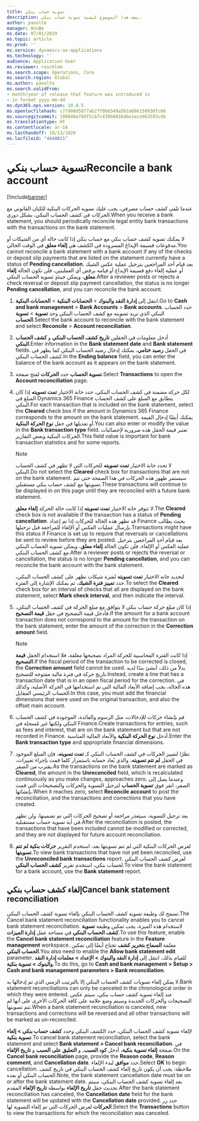 ```yaml
---
title: تسوية حساب بنكي
description: يصف هذا الموضوع كيفية تسوية حساب بنكي.
author: panolte
manager: AnnBe
ms.date: 07/01/2019
ms.topic: article
ms.prod: ''
ms.service: dynamics-ax-applications
ms.technology: ''
audience: Application User
ms.reviewer: roschlom
ms.search.scope: Operations, Core
ms.search.region: Global
ms.author: panolte
ms.search.validFrom:
- month/year of release that feature was introduced in
- in format yyyy-mm-dd
ms.dyn365.ops.version: 10.0.5
ms.openlocfilehash: c77d08d5877ab27f9b6549a5b2a666150938fc08
ms.sourcegitcommit: 199848e78df5cb7c439b001bdbe1ece963593cdb
ms.translationtype: HT
ms.contentlocale: ar-SA
ms.lasthandoff: 10/13/2020
ms.locfileid: "4440021"
---
```

# <a name="reconcile-a-bank-account"></a><span data-ttu-id="45ba3-103">تسوية حساب بنكي</span><span class="sxs-lookup"><span data-stu-id="45ba3-103">Reconcile a bank account</span></span>

[!include[banner](../includes/banner.md)]

<span data-ttu-id="45ba3-104">عندما تلقى كشف حساب مصرفي، يجب عليك تسوية الحركات البنكية للكيان القانوني مع الحركات في كشف الحساب البنكي، بشكل دوري.</span><span class="sxs-lookup"><span data-stu-id="45ba3-104">When you receive a bank statement, you should periodically reconcile legal entity bank transactions with the transactions on the bank statement.</span></span>

<span data-ttu-id="45ba3-105">لا يمكنك تسوية كشف حساب بنكي مع حساب بنكي إذا كانت حالة أي من الشيكات أو مدفوعات قسيمة الإيداع المسرودة في الكشف هي **إلغاء معلق‬** في الوقت الحالي.</span><span class="sxs-lookup"><span data-stu-id="45ba3-105">You cannot reconcile a bank statement with a bank account if any of the checks or deposit slip payments that are listed on the statement currently have a status of **Pending cancellation**.</span></span> <span data-ttu-id="45ba3-106">بعد قيام أحد المراجعين بترحيل عملية عكس الشيك أو عملية إلغاء دفع قسيمة الإيداع أو قيامه برفض أي العمليتين، فلن تكون الحالة **إلغاء معلق‬**، ويمكن حينئذٍ تسوية الحساب البنكي.</span><span class="sxs-lookup"><span data-stu-id="45ba3-106">After a reviewer posts or rejects a check reversal or deposit slip payment cancellation, the status is no longer **Pending cancellation**, and you can reconcile the bank account.</span></span>

1.  <span data-ttu-id="45ba3-107">انتقل إلى **إدارة النقد والبنوك** \> **الحسابات البنكية** \> **الحسابات البنكية**.</span><span class="sxs-lookup"><span data-stu-id="45ba3-107">Go to **Cash and bank management** \> **Bank Accounts** \> **Bank accounts**.</span></span> <span data-ttu-id="45ba3-108">حدد الحساب البنكي الذي تريد تسويته مع كشف الحساب البنكي وحد **تسوية** > **تسوية الحساب**.</span><span class="sxs-lookup"><span data-stu-id="45ba3-108">Select the bank account to reconcile with the bank statement and select **Reconcile** > **Account reconciliation**.</span></span>

2.  <span data-ttu-id="45ba3-109">أدخل معلومات في الحقلين **تاريخ كشف الحساب البنكي** و **كشف الحساب البنكي**.</span><span class="sxs-lookup"><span data-stu-id="45ba3-109">Enter information in the **Bank statement date** and **Bank statement** fields.</span></span> <span data-ttu-id="45ba3-110">في الحقل **رصيد ختامي‬**، يمكنك إدخال رصيد الحساب البنكي كما يظهر في كشف الحساب البنكي.</span><span class="sxs-lookup"><span data-stu-id="45ba3-110">In the **Ending balance** field, you can enter the balance of the bank account as it appears on the bank statement.</span></span>

3.  <span data-ttu-id="45ba3-111">حدد **الحركات** لفتح صفحة‏‎ **تسوية الحساب**.</span><span class="sxs-lookup"><span data-stu-id="45ba3-111">Select **Transactions** to open the **Account reconciliation** page.</span></span>

4.  <span data-ttu-id="45ba3-112">لكل حركة مضمنة في كشف الحساب البنكي، حدد خانة الاختيار **تمت تسويته‬** إذا كان المبلغ في Dynamics 365 Finance يتطابق مع المبلغ على كشف الحساب البنكي.</span><span class="sxs-lookup"><span data-stu-id="45ba3-112">For each transaction that is included on the bank statement, select the **Cleared** check box if the amount in Dynamics 365 Finance corresponds to the amount on the bank statement.</span></span> <span data-ttu-id="45ba3-113">يمكنك أيضًا إدخال القيمة أو تعديلها في حقل **‏‫نوع الحركة البنكية‬**.</span><span class="sxs-lookup"><span data-stu-id="45ba3-113">You can also enter or modify the value in the **Bank transaction type** field.</span></span> <span data-ttu-id="45ba3-114">تعتبر قيمة الحقل هذه ضرورية لإحصائيات الحركات البنكية وبعض التقارير.</span><span class="sxs-lookup"><span data-stu-id="45ba3-114">This field value is important for bank transaction statistics and for some reports.</span></span>
    

    > [!NOTE]
    > <P><span data-ttu-id="45ba3-115">لا تحدد خانة الاختيار <STRONG>تمت تسويته‬</STRONG> للحركات التي لا تظهر في كشف الحساب البنكي.</span><span class="sxs-lookup"><span data-stu-id="45ba3-115">Do not select the <STRONG>Cleared</STRONG> check box for transactions that are not on the bank statement.</span></span> <span data-ttu-id="45ba3-116">سيستمر ظهور هذه الحركات في هذا الصفحة حتى تتم تسويتها مع كشف حساب بنكي مستقبلي.</span><span class="sxs-lookup"><span data-stu-id="45ba3-116">These transactions will continue to be displayed in on this page until they are reconciled with a future bank statement.</span></span></P>
    > <P><span data-ttu-id="45ba3-117">لا تتوفر خانة الاختيار <STRONG>تمت تسويته‬</STRONG> إذا كانت حالة الحركة <STRONG>إلغاء معلق‬</STRONG>.</span><span class="sxs-lookup"><span data-stu-id="45ba3-117">The <STRONG>Cleared</STRONG> check box is not available if the transaction has a status of <STRONG>Pending cancellation</STRONG>.</span></span> <span data-ttu-id="45ba3-118">قد تظهر هذه الحالة للحركات إذا تم إعداد Finance بحيث يطالب بإرسال عمليات العكس أو الإلغاء للمراجعة قبل ترحيلها.</span><span class="sxs-lookup"><span data-stu-id="45ba3-118">Transactions might have this status if Finance is set up to require that reversals or cancellations be sent to review before they are posted.</span></span> <span data-ttu-id="45ba3-119">بعد قيام أحد المراجعين بترحيل عملية العكس أو الإلغاء، فلن تكون الحالة <STRONG>إلغاء معلق‬</STRONG>، ويمكن تسوية الحساب البنكي مع كشف الحساب البنكي.</span><span class="sxs-lookup"><span data-stu-id="45ba3-119">After a reviewer posts or rejects the reversal or cancellation, the status is no longer <STRONG>Pending cancellation</STRONG>, and you can reconcile the bank account with the bank statement.</span></span></P>

    
    <span data-ttu-id="45ba3-120">لتحديد خانة الاختيار **تمت تسويته** لفترة شيكات تظهر على كشف الحساب البنكي، حدد **تمييز فترة الشيك‬**، ثم يمكنك الإشارة إلى الفترة.</span><span class="sxs-lookup"><span data-stu-id="45ba3-120">To select the **Cleared** check box for an interval of checks that all are displayed on the bank statement, select **Mark check interval**, and then indicate the interval.</span></span>

5.  <span data-ttu-id="45ba3-121">إذا كان مبلغ حركة حساب بنكي لا يتوافق مع مبلغ الحركة في كشف الحساب البنكي، فأدخل قيمة التصحيح‬ في حقل **قيمة التصحيح‬**.</span><span class="sxs-lookup"><span data-stu-id="45ba3-121">If the amount for a bank account transaction does not correspond to the amount for the transaction on the bank statement, enter the amount of the correction in the **Correction amount** field.</span></span>
    

    > [!NOTE]
    > <P><span data-ttu-id="45ba3-122">إذا كانت الفترة المحاسبية للحركة المراد تصحيحها مغلقة، فلا استخدام الحقل <STRONG>قيمة التصحيح</STRONG>.</span><span class="sxs-lookup"><span data-stu-id="45ba3-122">If the fiscal period of the transaction to be corrected is closed, the <STRONG>Correction amount</STRONG> field cannot be used.</span></span> <span data-ttu-id="45ba3-123">بدلاً من ذلك، أنشئ بندًا لديه تاريخ حركة في فترة مالية مفتوحة للتصحيح.</span><span class="sxs-lookup"><span data-stu-id="45ba3-123">Instead, create a line that has a transaction date that is in an open fiscal period for the correction.</span></span> <span data-ttu-id="45ba3-124">في هذه الحالة، يجب إضافة الأبعاد المالية التي تم استخدامها في الحركة الأصلية، وكذلك الحساب الرئيسي المقابل.</span><span class="sxs-lookup"><span data-stu-id="45ba3-124">In this case, you must add the financial dimensions that were used on the original transaction, and also the offset main account.</span></span></P>



6.  <span data-ttu-id="45ba3-125">قم بإنشاء حركات للإدخالات، مثل الرسوم والفائدة، الموجودة في كشف الحساب البنكي ولكنها غير مٌسجلة في Finance.</span><span class="sxs-lookup"><span data-stu-id="45ba3-125">Create transactions for entries, such as fees and interest, that are on the bank statement but that are not recorded in Finance.</span></span> <span data-ttu-id="45ba3-126">أدخل **نوع الحركة البنكية** والأبعاد المالية المناسبة.</span><span class="sxs-lookup"><span data-stu-id="45ba3-126">Enter the **Bank transaction type** and appropriate financial dimensions.</span></span>

7.  <span data-ttu-id="45ba3-127">نظرًا لتمييز الحركات في كشف الحساب البنكي كـ **تمت تسويته**، فإن المبلغ الموجود في الحقل **لم تتم تسويته**، والذي يُعاد حسابه باستمرار كلما قمت بإجراء تغييرات، يقترب من الصفر.</span><span class="sxs-lookup"><span data-stu-id="45ba3-127">As the transactions on the bank statement are marked as **Cleared**, the amount in the **Unreconciled** field, which is recalculated continuously as you make changes, approaches zero.</span></span> <span data-ttu-id="45ba3-128">وعندما يصل إلى الصفر، انقر فوق **تسوية الحساب** لترحيل التسوية والحركات والتصحيحات التي قمت بإنشائها.</span><span class="sxs-lookup"><span data-stu-id="45ba3-128">When it reaches zero, select **Reconcile account** to post the reconciliation, and the transactions and corrections that you have created.</span></span>
    
    <span data-ttu-id="45ba3-129">بعد ترحيل التسوية، سيتعذر مراجعة أو تصحيح الحركات التي تم تضمينها، ولن تظهر في أية تسوية حساب مستقبلية.</span><span class="sxs-lookup"><span data-stu-id="45ba3-129">After the reconciliation is posted, the transactions that have been included cannot be modified or corrected, and they are not displayed for future account reconciliation.</span></span>

8.  <span data-ttu-id="45ba3-130">لعرض الحركات البنكية التي لم تتم تسويتها بعد، استخدم التقرير **حركات بنكية لم تتم تسويتها‬**.</span><span class="sxs-lookup"><span data-stu-id="45ba3-130">To view bank transactions that have not yet been reconciled, use the **Unreconciled bank transactions** report.</span></span> <span data-ttu-id="45ba3-131">لعرض كشف الحساب البنكي لحساب بنكي، استخدم تقرير **كشف الحساب البنكي**.</span><span class="sxs-lookup"><span data-stu-id="45ba3-131">To view the bank statement for a bank account, use the **Bank statement** report.</span></span>

## <a name="cancel-bank-statement-reconciliation"></a><span data-ttu-id="45ba3-132">إلغاء كشف حساب بنكي</span><span class="sxs-lookup"><span data-stu-id="45ba3-132">Cancel bank statement reconciliation</span></span> 

<span data-ttu-id="45ba3-133">تسمح لك وظيفة تسوية كشف الحساب البنكي بإلغاء تسوية كشف الحساب البنكي.</span><span class="sxs-lookup"><span data-stu-id="45ba3-133">The Cancel bank statement reconciliation functionality enables you to cancel bank statement reconciliation.</span></span> <span data-ttu-id="45ba3-134">لاستخدام هذه الميزة، يجب تمكين وظيفة **تسوية كشف الحساب البنكي** في مساحة عمل **إدارة الميزات**.</span><span class="sxs-lookup"><span data-stu-id="45ba3-134">To use this feature, enable the **Cancel bank statement reconciliation** feature in the **Feature management** workspace.</span></span> <span data-ttu-id="45ba3-135">تحتاج أيضًا إلى تمكين‏‎ معلمة **السماح بتحرير كشف الحساب البنكي**.</span><span class="sxs-lookup"><span data-stu-id="45ba3-135">You also need to enable the **Allow bank statement edit** parameter.</span></span> <span data-ttu-id="45ba3-136">للقيام بذلك، انتقل إلى **إدارة النقد والبنوك > الإعداد > معلمات إدارة النقد والبنوك > تسوية بنكية**.</span><span class="sxs-lookup"><span data-stu-id="45ba3-136">To do this, go to **Cash and bank management > Setup > Cash and bank management parameters > Bank reconciliation**.</span></span>
 
<span data-ttu-id="45ba3-137">لا يمكن إلغاء تسويات كشف الحساب البنكي إلا بالترتيب الزمني الذي تم إدخالها به.</span><span class="sxs-lookup"><span data-stu-id="45ba3-137">Bank statement reconciliations can only be canceled in the chronological order in which they were entered.</span></span> <span data-ttu-id="45ba3-138">عند إلغاء تسوية كشف حساب بنكي، سيتم عكس التصحيحات والحركات الجديدة وسيتم وضع علامة على كافة الحركات الأخرى على أنها لم تتم تسويتها.</span><span class="sxs-lookup"><span data-stu-id="45ba3-138">When a bank statement reconciliation is canceled, new transactions and corrections will be reversed and all other transactions will be marked as un-reconciled.</span></span>
 
<span data-ttu-id="45ba3-139">لإلغاء تسوية كشف الحساب البنكي، حدد الكشف البنكي وحدد **كشف حساب بنكي > إلغاء تسوية بنكية**.</span><span class="sxs-lookup"><span data-stu-id="45ba3-139">To cancel bank statement reconciliation, select the bank statement and select **Bank statement > Cancel bank reconciliation**.</span></span> <span data-ttu-id="45ba3-140">في صفحة **إلغاء تسوية بنكية**، أدخل **كود السبب**, و **التعليق على السبب‬** و **تاريخ الإلغاء**.</span><span class="sxs-lookup"><span data-stu-id="45ba3-140">On the **Cancel bank reconciliation** page, provide the **Reason code**, **Reason comment**, and **Cancellation date**.</span></span> <span data-ttu-id="45ba3-141">حدد **موافق** لبدء الإلغاء.</span><span class="sxs-lookup"><span data-stu-id="45ba3-141">Select **OK** to begin cancellation.</span></span> <span data-ttu-id="45ba3-142">ملاحظة: يجب أن يكون تاريخ إلغاء كشف الحساب البنكي في تاريخ كشف الحساب البنكي أو بعده.</span><span class="sxs-lookup"><span data-stu-id="45ba3-142">Note, the bank statement cancellation date must be on or after the bank statement date.</span></span> <span data-ttu-id="45ba3-143">بعد إلغاء تسوية كشف الحساب البنكي، سيتم تحديث حقل **تاريخ الإلغاء** بواسطة **تاريخ الإلغاء** المقدم.</span><span class="sxs-lookup"><span data-stu-id="45ba3-143">After the bank statement reconciliation has canceled, the **Cancellation date** field for the bank statement will be updated with the **Cancellation date** provided.</span></span> <span data-ttu-id="45ba3-144">حدد زر **الحركات** لعرض الحركات التي تم إلغاء التسوية لها.</span><span class="sxs-lookup"><span data-stu-id="45ba3-144">Select the **Transactions** button to view the transactions for which the reconciliation was canceled.</span></span>
